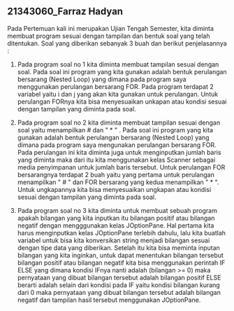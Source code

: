 ## 21343060_Farraz Hadyan
Pada Pertemuan kali ini merupakan Ujian Tengah Semester, kita diminta membuat program sesuai dengan tampilan dan bentuk soal yang telah ditentukan. Soal yang diberikan sebanyak 3 buah dan berikut penjelasannya :

1. Pada program soal no 1 kita diminta membuat tampilan sesuai dengan soal. Pada soal ini program yang kita gunakan adalah bentuk perulangan bersarang (Nested Loop) yang dimana pada program saya menggunakan perulangan bersarang FOR. Pada program terdapat 2 variabel yaitu i dan j yang akan kita gunakan untuk perulangan. Untuk perulangan FORnya kita bisa menyesuaikan unkapan atau kondisi sesuai dengan tampilan yang diminta pada soal.

2. Pada program soal no 2 kita diminta membuat tampilan sesuai dengan soal yaitu menampilkan # dan " * " . Pada soal ini program yang kita gunakan adalah bentuk perulangan bersarang (Nested Loop) yang dimana pada program saya mengunakan perulangan bersarang FOR. Pada perulangan ini kita diminta juga untuk menginputkan jumlah baris yang diminta maka dari itu kita menggunakan kelas Scanner sebagai media penyimpanan untuk jumlah baris tersebut. Untuk perulangan FOR bersarangnya terdapat 2 buah yaitu yang pertama untuk perulangan menampilkan " # " dan FOR bersarang yang kedua menampilkan " * ". Untuk ungkapannya kita bisa menyesuaikan ungkapan atau kondisi sesuai dengan tampilan yang diminta pada soal.

3. Pada program soal no 3 kita diminta untuk membuat sebuah program apakah bilangan yang kita inputkan itu bilangan positif atau bilangan negatif dengan mengggunakan kelas JOptionPane. Hal pertama kita harus menginputkan kelas JOptionPane terlebih dahulu, lalu kita buatlah variabel untuk bisa kita konversikan string menjadi bilangan sesuai dengan tipe data yang diberikan. Setelah itu kita bisa meminta inputan bilangan yang kita inginkan, untuk dapat menentukan bilangan tersebut bilangan positif atau bilangan negatif kita bisa menggunakan perintah IF ELSE yang dimana kondisi IFnya nanti adalah (bilangan >= 0) maka pernyataan yang dibuat bilangan tersebut adalah bilangan positif ELSE berarti adalah selain dari kondisi pada IF yaitu kondisi bilangan kurang dari 0 maka pernyataan yang dibuat bilangan tersebut adalah bilangan negatif dan tampilan hasil tersebut menggunakan JOptionPane.
